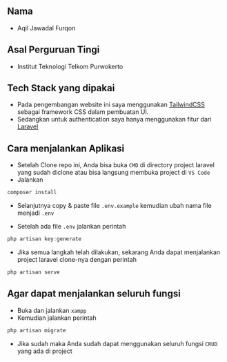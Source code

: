 ## Nama
- Aqil Jawadal Furqon

## Asal Perguruan Tingi
- Institut Teknologi Telkom Purwokerto

## Tech Stack yang dipakai
- Pada pengembangan website ini saya menggunakan [TailwindCSS](https://tailwindcss.com/) sebagai framework CSS dalam pembuatan UI.
- Sedangkan untuk authentication saya hanya menggunakan fitur dari [Laravel](https://laravel.com/)

## Cara menjalankan Aplikasi
- Setelah Clone repo ini, Anda bisa buka `CMD` di directory project laravel yang sudah diclone atau bisa langsung membuka project di `VS Code`
- Jalankan 
```java
composer install
```

- Selanjutnya copy & paste file `.env.example` kemudian ubah nama file menjadi `.env`

- Setelah ada file `.env` jalankan perintah
```java
php artisan key:generate
```

- Jika semua langkah telah dilakukan, sekarang Anda dapat menjalankan project laravel clone-nya dengan perintah
```java
php artisan serve
```

## Agar dapat menjalankan seluruh fungsi
- Buka dan jalankan `xampp` 
- Kemudian jalankan perintah
```java
php artisan migrate
```
- Jika sudah maka Anda sudah dapat menggunakan seluruh fungsi `CRUD` yang ada di project